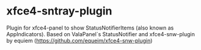# xfce4-sntray-plugin
 Plugin for xfce4-panel to show StatusNotifierItems (also known as AppIndicators).
 Based on ValaPanel`s StatusNotifier and xfce4-snw-plugin by equiem (https://github.com/equeim/xfce4-snw-plugin)
